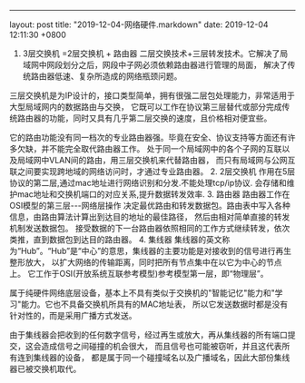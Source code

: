 ---
layout: post
title:  "2019-12-04-网络硬件.markdown"
date:   2019-12-04 12:11:30 +0800

1. 3层交换机
=2层交换机 + 路由器
二层交换技术+三层转发技术。它解决了局域网中网段划分之后，网段中子网必须依赖路由器进行管理的局面，
解决了传统路由器低速、复杂所造成的网络瓶颈问题。

三层交换机是为IP设计的，接口类型简单，拥有很强二层包处理能力，非常适用于大型局域网内的数据路由与交换，
它既可以工作在协议第三层替代或部分完成传统路由器的功能，同时又具有几乎第二层交换的速度，且价格相对便宜些。

它的路由功能没有同一档次的专业路由器强。毕竟在安全、协议支持等方面还有许多欠缺，并不能完全取代路由器工作。
处于同一个局域网中的各个子网的互联以及局域网中VLAN间的路由，用三层交换机来代替路由器，
而只有局域网与公网互联之间要实现跨地域的网络访问时，才通过专业路由器。
2. 2层交换机
作用在5层协议的第二层,通过mac地址进行网络识别和分发.不能处理tcp/ip协议.
会存储和维护mac地址和交换机端口的对应关系,提升数据转发效率.
3. 路由器
路由器工作在OSI模型的第三层---网络层操作
决定最优路由和转发数据包。路由表中写入各种信息，由路由算法计算出到达目的地址的最佳路径，
然后由相对简单直接的转发机制发送数据包。
接受数据的下一台路由器依照相同的工作方式继续转发，依次类推，直到数据包到达目的路由器。
4. 集线器
集线器的英文称为“Hub”。“Hub”是“中心”的意思，集线器的主要功能是对接收到的信号进行再生整形放大，
以扩大网络的传输距离，同时把所有节点集中在以它为中心的节点上。
它工作于OSI(开放系统互联参考模型)参考模型第一层，即“物理层”。

属于纯硬件网络底层设备，基本上不具有类似于交换机的"智能记忆"能力和"学习"能力。它也不具备交换机所具有的MAC地址表，
所以它发送数据时都是没有针对性的，而是采用广播方式发送。

由于集线器会把收到的任何数字信号，经过再生或放大，再从集线器的所有端口提交，这会造成信号之间碰撞的机会很大，
而且信号也可能被窃听，并且这代表所有连到集线器的设备，
都是属于同一个碰撞域名以及广播域名，因此大部份集线器已被交换机取代。
 
    